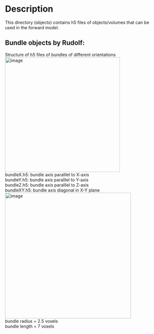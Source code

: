# Description
This directory (objects) contains h5 files of objects/volumes that can be used in the forward model.

## Bundle objects by Rudolf:
Structure of h5 files of bundles of different orientations  
<img width="378" alt="image" src="https://user-images.githubusercontent.com/2894530/207461377-c79d1554-406b-4283-a3ed-99366ee99749.png">  
bundleX.h5: bundle axis paralllel to X-axis  
bundleY.h5: bundle axis paralllel to Y-axis  
bundleZ.h5: bundle axis paralllel to Z-axis  
bundleXY.h5: bundle axis diagonal in X-Y plane  
<img width="414" alt="image" src="https://user-images.githubusercontent.com/2894530/207463518-44c18eac-525f-44d0-a43a-e8387e30ea8b.png">  
bundle radius = 2.5 voxels  
bundle length = 7 voxels  
